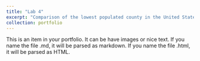 ```yaml
---
title: "Lab 4"
excerpt: "Comparison of the lowest populated county in the United States versus the [highest 1<br/><img src='/images/500x300.png'](https://umbc-my.sharepoint.com/:i:/g/personal/wn95497_umbc_edu/EaORRVH8wtREsQAsITyBH0QBUfDgc-RzmuALyQKglHr7eg?e=Efc8xF)>"
collection: portfolio
---
```


This is an item in your portfolio. It can be have images or nice text. If you name the file .md, it will be parsed as markdown. If you name the file .html, it will be parsed as HTML. 
